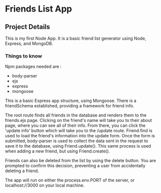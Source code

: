 # Friends List App

## Project Details

This is my first Node App. It is a basic friend list generator using Node, Express, and MongoDB.

### Things to know

Npm packages needed are :

- body-parser
- ejs
- express
- mongoose

This is a basic Express app structure, using Mongoose. There is a friendSchema established, providing a framework for friend info.

The root route finds all friends in the database and renders them to the friends.ejs page. Clicking on the friend's name will take you to their about page, where you can see all of their info. From there, you can click the 'update info' button which will take you to the /update route. Friend.find is used to load the friend's information into the update form. Once the form is submitted, body-parser is used to collect the data sent in the request to save it to the database, using Friend.update(). This same process is used when adding a new friend, but using Friend.create().

Friends can also be deleted from the list by using the delete button. You are prompted to confirm this decision, preventing a user from accidentally deleting a friend.

The app will run on either the process.env.PORT of the server, or localhost://3000 on your local machine.
